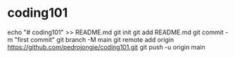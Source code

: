 # coding101
echo "# coding101" >> README.md
git init
git add README.md
git commit -m "first commit"
git branch -M main
git remote add origin https://github.com/pedrojongie/coding101.git
git push -u origin main
                
